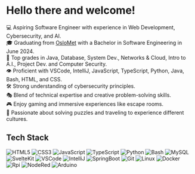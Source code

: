 # Hello there and welcome!

💻  Aspiring Software Engineer with experience in Web Development, Cybersecurity, and AI. <br/>
🎓  Graduating from [OsloMet](https://www.oslomet.no/studier/tkd/dataingenior) with a Bachelor in Software Engineering in June 2024. <br/>
🎲  Top grades in Java, Database, System Dev., Networks & Cloud, Intro to A.I., Project Dev. and Computer Security. <br/>
👁️  Proficient with VSCode, IntelliJ, JavaScript, TypeScript, Python, Java, Bash, HTML, and CSS. <br/>
🛠  Strong understanding of cybersecurity principles. <br/>
🎭  Blend of technical expertise and creative problem-solving skills. <br/>
🎮  Enjoy gaming and immersive experiences like escape rooms. <br/>
🚀  Passionate about solving puzzles and traveling to experience different cultures. <br/>

## Tech Stack
![HTML5](https://img.shields.io/badge/HTML5-E34F26.svg?style=for-the-badge&logo=HTML5&logoColor=white)
![CSS3](https://img.shields.io/badge/CSS3-1572B6.svg?style=for-the-badge&logo=CSS3&logoColor=white)
![JavaScript](https://img.shields.io/badge/JavaScript-F7DF1E.svg?style=for-the-badge&logo=JavaScript&logoColor=black)
![TypeScript](https://img.shields.io/badge/TypeScript-3178C6.svg?style=for-the-badge&logo=TypeScript&logoColor=white)
![Python](https://img.shields.io/badge/Python-3776AB.svg?style=for-the-badge&logo=Python&logoColor=white)
![Bash](https://img.shields.io/badge/GNU%20Bash-4EAA25.svg?style=for-the-badge&logo=GNU-Bash&logoColor=white)
![MySQL](https://img.shields.io/badge/MySQL-4479A1.svg?style=for-the-badge&logo=MySQL&logoColor=white)
![SvelteKit](https://img.shields.io/badge/Svelte-FF3E00.svg?style=for-the-badge&logo=Svelte&logoColor=white)
![VSCode](https://img.shields.io/badge/VSCode-0078D4?style=for-the-badge&logo=visual%20studio%20code&logoColor=white)
![IntelliJ](https://img.shields.io/badge/IntelliJ%20IDEA-000000.svg?style=for-the-badge&logo=IntelliJ-IDEA&logoColor=white)
![SpringBoot](https://img.shields.io/badge/Spring%20Boot-6DB33F.svg?style=for-the-badge&logo=Spring-Boot&logoColor=white)
![Git](https://img.shields.io/badge/Git-F05032.svg?style=for-the-badge&logo=Git&logoColor=white)
![Linux](https://img.shields.io/badge/Linux-FCC624.svg?style=for-the-badge&logo=Linux&logoColor=black)
![Docker](https://img.shields.io/badge/Docker-2496ED.svg?style=for-the-badge&logo=Docker&logoColor=white)
![Rpi](https://img.shields.io/badge/Raspberry%20Pi-A22846.svg?style=for-the-badge&logo=Raspberry-Pi&logoColor=white)
![NodeRed](https://img.shields.io/badge/NodeRED-8F0000.svg?style=for-the-badge&logo=Node-RED&logoColor=white)
![Arduino](https://img.shields.io/badge/Arduino-00878F.svg?style=for-the-badge&logo=Arduino&logoColor=white)
<!--
## Stats
[![Pholahl's GitHub stats](https://github-readme-stats.vercel.app/api?username=pholdahl&count_private=true&show_icons=true&theme=tokyonights&hide_rank=true)](https://github.com/anuraghazra/github-readme-stats)
-->


<!-- https://github.com/anuraghazra/github-readme-stats/blob/master/themes/README.md -->
<!--
**pholdahl/pholdahl** is a ✨ _special_ ✨ repository because its `README.md` (this file) appears on your GitHub profile.

Here are some ideas to get you started:

- 🔭 I’m currently working on ...
- 🌱 I’m currently learning ...
- 👯 I’m looking to collaborate on ...
- 🤔 I’m looking for help with ...
- 💬 Ask me about ...
- 📫 How to reach me: ...
- 😄 Pronouns: ...
- ⚡ Fun fact: ...
-->
